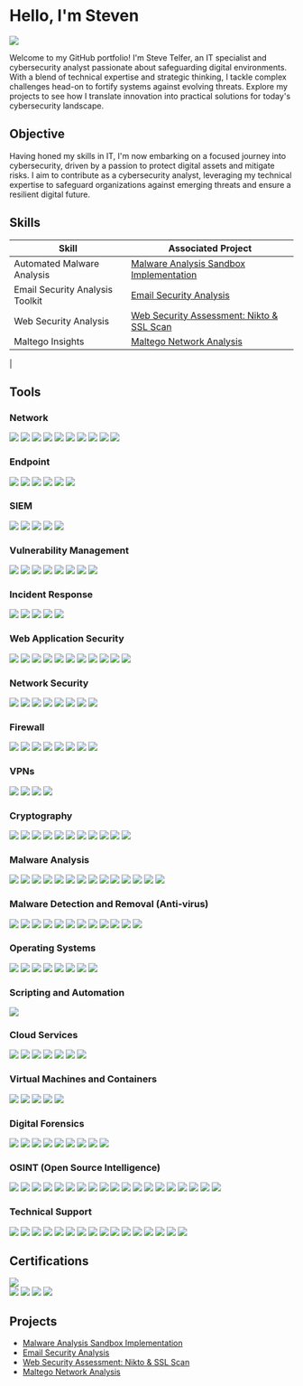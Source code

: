 # Hello, I'm Steven
<a href="https://linkedin.com/in/steventelfer"><img src="https://img.shields.io/badge/-LinkedIn-0072b1?&style=for-the-badge&logo=linkedin&logoColor=white" /></a>

Welcome to my GitHub portfolio! I'm Steve Telfer, an IT specialist and cybersecurity analyst passionate about safeguarding digital environments. With a blend of technical expertise and strategic thinking, I tackle complex challenges head-on to fortify systems against evolving threats. Explore my projects to see how I translate innovation into practical solutions for today's cybersecurity landscape.

## Objective

Having honed my skills in IT, I'm now embarking on a focused journey into cybersecurity, driven by a passion to protect digital assets and mitigate risks. I aim to contribute as a cybersecurity analyst, leveraging my technical expertise to safeguard organizations against emerging threats and ensure a resilient digital future.

## Skills

| Skill                                         | Associated Project         |
|-----------------------------------------------|----------------------------|
| Automated Malware Analysis          | <a href="https://github.com/steventelfer/Detection-Lab/tree/main">Malware Analysis Sandbox Implementation</a>|
| Email Security Analysis Toolkit | <a href="https://github.com/steventelfer/-Email-Security-Analysis/tree/main">Email Security Analysis</a>|
| Web Security Analysis         | <a href="https://github.com/steventelfer/Web-Security-Assessment-Nikto-SSL-Scan/blob/main">Web Security Assessment: Nikto & SSL Scan</a>|
| Maltego Insights         | <a href="https://github.com/steventelfer/Maltego-Network-Analysis/tree/main">Maltego Network Analysis</a>|
|


## Tools

### Network
<div>
    <img src="https://img.shields.io/badge/-Wireshark-1679A7?&style=for-the-badge&logo=Wireshark&logoColor=white" />
    <img src="https://img.shields.io/badge/-Suricata-EF3B2D?&style=for-the-badge&logo=Suricata&logoColor=white" />
    <img src="https://img.shields.io/badge/-Zeek-777BB4?&style=for-the-badge&logo=Zeek&logoColor=white" />
    <img src="https://img.shields.io/badge/-Owasp%20Zap-FF4000?&style=for-the-badge&logo=OWASP&logoColor=white" />
    <img src="https://img.shields.io/badge/-Nmap-4D4D4D?&style=for-the-badge&logo=Nmap&logoColor=white" />
    <img src="https://img.shields.io/badge/-Wazuh-2E86C1?&style=for-the-badge&logo=Wazuh&logoColor=white" />
    <img src="https://img.shields.io/badge/-GlassWire-33CCFF?&style=for-the-badge&logo=GlassWire&logoColor=white" />
    <img src="https://img.shields.io/badge/-netstat-2E86C1?&style=for-the-badge&logo=netstat&logoColor=white" />
    <img src="https://img.shields.io/badge/-sniffnet-2E86C1?&style=for-the-badge&logo=sniffnet&logoColor=white" />
    <img src="https://img.shields.io/badge/-Xirrus_WiFi_Inspector-2E86C1?&style=for-the-badge&logo=Xirrus&logoColor=white" />
</div>

### Endpoint
<div>
    <img src="https://img.shields.io/badge/-Microsoft_Defender_for_Endpoint-00A4EF?&style=for-the-badge&logo=Microsoft&logoColor=white" />
    <img src="https://img.shields.io/badge/-ClamAV-4B275F?&style=for-the-badge&logo=ClamAV&logoColor=white" />
    <img src="https://img.shields.io/badge/-OpenVAS-2ECC71?&style=for-the-badge&logo=OpenVAS&logoColor=white" />
    <img src="https://img.shields.io/badge/-Cuckoo%20Sandbox-000000?&style=for-the-badge&logo=Cuckoo%20Sandbox&logoColor=white" />
    <img src="https://img.shields.io/badge/-OPSWAT%20MetaDefender-00B0FF?&style=for-the-badge&logo=OPSWAT&logoColor=white" />
    <img src="https://img.shields.io/badge/-Hosted.scan-00B0FF?&style=for-the-badge&logo=OPSWAT&logoColor=white" />   
</div>

### SIEM
<div>
    <img src="https://img.shields.io/badge/-Microsoft_Sentinel-0078D4?&style=for-the-badge&logo=Microsoft&logoColor=white" />
    <img src="https://img.shields.io/badge/-AlienVault_Open_Source_SIEM-000000?&style=for-the-badge&logo=AlienVault&logoColor=white" />
    <img src="https://img.shields.io/badge/-Elastic-005571?&style=for-the-badge&logo=Elastic&logoColor=white" />
    <img src="https://img.shields.io/badge/-Wazuh-2E86C1?&style=for-the-badge&logo=Wazuh&logoColor=white" />
    <img src="https://img.shields.io/badge/-Snort-0080FF?&style=for-the-badge&logo=Snort&logoColor=white" />

### Vulnerability Management
<div>
    <img src="https://img.shields.io/badge/-OpenVAS-2ECC71?&style=for-the-badge&logo=OpenVAS&logoColor=white" />
    <img src="https://img.shields.io/badge/-Nessus-3399FF?&style=for-the-badge&logo=Nessus&logoColor=white" />
    <img src="https://img.shields.io/badge/-Nexpose-000000?&style=for-the-badge&logoColor=white" />
    <img src="https://img.shields.io/badge/-Qualys%20Free%20Scan-F99209?&style=for-the-badge&logo=Qualys&logoColor=white" />
    <img src="https://img.shields.io/badge/-OWASP%20ZAP-FF4000?&style=for-the-badge&logo=OWASP&logoColor=white" />
    <img src="https://img.shields.io/badge/-Nikto-222222?&style=for-the-badge&logo=Nikto&logoColor=white" />
    <img src="https://img.shields.io/badge/-Maltego-3F72AF?&style=for-the-badge&logo=Maltego&logoColor=white" />
    <img src="https://img.shields.io/badge/-SpiderFoot-000000?&style=for-the-badge&logoColor=white" />
</div>

### Incident Response
<div>
    <img src="https://img.shields.io/badge/-Velociraptor-4B275F?&style=for-the-badge&logo=Velociraptor&logoColor=white" />
    <img src="https://img.shields.io/badge/-AlienVault_Open_Source_SIEM-000000?&style=for-the-badge&logo=AlienVault&logoColor=white" />
    <img src="https://img.shields.io/badge/-Zeek-777BB4?&style=for-the-badge&logo=Zeek&logoColor=white" />
    <img src="https://img.shields.io/badge/-OpenVAS-2ECC71?&style=for-the-badge&logo=OpenVAS&logoColor=white" />
    <img src="https://img.shields.io/badge/-Snort-0080FF?&style=for-the-badge&logo=Snort&logoColor=white" />
</div>

### Web Application Security
<div>
    <img src="https://img.shields.io/badge/-OWASP_ZAP-FF4000?&style=for-the-badge&logo=OWASP&logoColor=white" />
    <img src="https://img.shields.io/badge/-Burp_Suite-FF6347?&style=for-the-badge&logo=Burp%20Suite&logoColor=white" />
    <img src="https://img.shields.io/badge/-Nikto-222222?&style=for-the-badge&logo=Nikto&logoColor=white" />
    <img src="https://img.shields.io/badge/-Arachni-151515?&style=for-the-badge&logo=Arachni&logoColor=white" />
    <img src="https://img.shields.io/badge/-Wapiti-FF5733?&style=for-the-badge&logoColor=white" />
    <img src="https://img.shields.io/badge/-Nessus-00ADEF?&style=for-the-badge&logo=Nessus&logoColor=white" />
    <img src="https://img.shields.io/badge/-Acunetix-EE0000?&style=for-the-badge&logo=Acunetix&logoColor=white" />
    <img src="https://img.shields.io/badge/-Splunk-000000?&style=for-the-badge&logo=Splunk&logoColor=white" />
    <img src="https://img.shields.io/badge/-SSL_Labs-0033CC?&style=for-the-badge&logo=SSL%20Labs&logoColor=white" />
    <img src="https://img.shields.io/badge/-Barracuda-1791D8?&style=for-the-badge&logo=Barracuda&logoColor=white" />
    <img src="https://img.shields.io/badge/-Pentest_Tools-0078D7?&style=for-the-badge&logo=Pentest%20Tools&logoColor=white" />
</div>


### Network Security
<div>
    <img src="https://img.shields.io/badge/-Wireshark-1679A7?&style=for-the-badge&logo=Wireshark&logoColor=white" />
    <img src="https://img.shields.io/badge/-Nmap-4D4D4D?&style=for-the-badge&logo=Nmap&logoColor=white" />
    <img src="https://img.shields.io/badge/-Nikto-0095D5?&style=for-the-badge&logoColor=white" />
    <img src="https://img.shields.io/badge/-SpiderFoot-FFA500?&style=for-the-badge&logoColor=white" />
    <img src="https://img.shields.io/badge/-Maltego-4B0082?&style=for-the-badge&logoColor=white" />
    <img src="https://img.shields.io/badge/-Wazuh-405B62?&style=for-the-badge&logoColor=white" />
    <img src="https://img.shields.io/badge/-GlassWire-0077CC?&style=for-the-badge&logo=GlassWire&logoColor=white" />
    <img src="https://img.shields.io/badge/-Fing-44CC44?&style=for-the-badge&logo=Fing&logoColor=white" />
</div>

### Firewall 
<div>
    <img src="https://img.shields.io/badge/-Windows%20Firewall-0078D7?&style=for-the-badge&logo=Windows&logoColor=white" />
    <img src="https://img.shields.io/badge/-AlienVault-7B53C1?&style=for-the-badge&logo=AlienVault&logoColor=white" />
    <img src="https://img.shields.io/badge/-Linux%20Default%20Firewall-A31900?&style=for-the-badge&logo=Linux&logoColor=white" />
    <img src="https://img.shields.io/badge/-Smoothwall-1F305E?&style=for-the-badge&logo=Smoothwall&logoColor=white" />
    <img src="https://img.shields.io/badge/-pfSense-2E3192?&style=for-the-badge&logo=pfSense&logoColor=white" />
    <img src="https://img.shields.io/badge/-FortiGate-EE3124?&style=for-the-badge&logo=Fortinet&logoColor=white" />
    <img src="https://img.shields.io/badge/-TinyWall-00B0FF?&style=for-the-badge&logo=Windows&logoColor=white" />
    <img src="https://img.shields.io/badge/-GlassWire-0077CC?&style=for-the-badge&logo=GlassWire&logoColor=white" />
</div>

### VPNs
<div>
    <img src="https://img.shields.io/badge/-OpenVPN-00A4EF?&style=for-the-badge&logo=OpenVPN&logoColor=white" />
    <img src="https://img.shields.io/badge/-ProtonVPN-4B275F?&style=for-the-badge&logo=ProtonVPN&logoColor=white" />
    <img src="https://img.shields.io/badge/-WireGuard-2ECC71?&style=for-the-badge&logo=WireGuard&logoColor=white" />
    <img src="https://img.shields.io/badge/-Mullvad%20VPN-000000?&style=for-the-badge&logo=Mullvad%20VPN&logoColor=white" />
</div>

### Cryptography
<div>
    <img src="https://img.shields.io/badge/-Wireshark-1679A7?&style=for-the-badge&logo=Wireshark&logoColor=white" />
    <img src="https://img.shields.io/badge/-7-Zip-000000?&style=for-the-badge&logo=7-Zip&logoColor=white" />
    <img src="https://img.shields.io/badge/-BitLocker-0078D7?&style=for-the-badge&logo=Microsoft&logoColor=white" />
    <img src="https://img.shields.io/badge/-VeraCrypt-00BFFF?&style=for-the-badge&logo=VeraCrypt&logoColor=white" />
    <img src="https://img.shields.io/badge/-GtkHash-2C3539?&style=for-the-badge&logo=Gtk&logoColor=white" />
    <img src="https://img.shields.io/badge/-GPG4-0093D1?&style=for-the-badge&logo=GNU%20Privacy%20Guard&logoColor=white" />
    <img src="https://img.shields.io/badge/-HashCalc-008080?&style=for-the-badge&logo=Calculator&logoColor=white" />
    <img src="https://img.shields.io/badge/-Tor-7E4798?&style=for-the-badge&logo=Tor%20Project&logoColor=white" />
    <img src="https://img.shields.io/badge/-GNU-2088FF?&style=for-the-badge&logo=GNU&logoColor=white" />
    <img src="https://img.shields.io/badge/-PowerShell-5391FE?&style=for-the-badge&logo=PowerShell&logoColor=white" />
    <img src="https://img.shields.io/badge/-Hex%20Workshop-CC6600?&style=for-the-badge&logo=Hex%20Workshop&logoColor=white" />
</div>



### Malware Analysis 
<div>
    <img src="https://img.shields.io/badge/-Cuckoo%20Sandbox-000000?&style=for-the-badge&logo=Cuckoo%20Sandbox&logoColor=white" />
    <img src="https://img.shields.io/badge/-VirusTotal-3949AB?&style=for-the-badge&logo=VirusTotal&logoColor=white" />
    <img src="https://img.shields.io/badge/-Joe%20Sandbox-4B275F?&style=for-the-badge&logo=Joe%20Sandbox&logoColor=white" />
    <img src="https://img.shields.io/badge/-Volatility-0066CC?&style=for-the-badge&logo=Volatility&logoColor=white" />
    <img src="https://img.shields.io/badge/-Radare2-313131?&style=for-the-badge&logo=Radare2&logoColor=white" />
    <img src="https://img.shields.io/badge/-YARA-3A4E84?&style=for-the-badge&logo=YARA&logoColor=white" />
    <img src="https://img.shields.io/badge/-Wireshark-1679A7?&style=for-the-badge&logo=Wireshark&logoColor=white" />
    <img src="https://img.shields.io/badge/-Any.Run-FFA500?&style=for-the-badge&logoColor=white" />
    <img src="https://img.shields.io/badge/-TotalVirus-0088CC?&style=for-the-badge&logoColor=white" />
    <img src="https://img.shields.io/badge/-Process%20Hacker-660066?&style=for-the-badge&logoColor=white" />
    <img src="https://img.shields.io/badge/-Process%20Monitor-0078D6?&style=for-the-badge&logo=Microsoft&logoColor=white" />
    <img src="https://img.shields.io/badge/-PEStudio-00557D?&style=for-the-badge&logoColor=white" />
    <img src="https://img.shields.io/badge/-ClamAV-4B275F?&style=for-the-badge&logo=ClamAV&logoColor=white" />
    <img src="https://img.shields.io/badge/-MxToolbox-D60651?&style=for-the-badge&logoColor=white" />
</div>

### Malware Detection and Removal (Anti-virus)
<div>
    <img src="https://img.shields.io/badge/-Windows_Anti_virus-0078D6?&style=for-the-badge&logo=Windows&logoColor=white" />
    <img src="https://img.shields.io/badge/-Bitdefender-ED1C24?&style=for-the-badge&logo=Bitdefender&logoColor=white" />
    <img src="https://img.shields.io/badge/-ClamAV-4B275F?&style=for-the-badge&logo=ClamAV&logoColor=white" />
    <img src="https://img.shields.io/badge/-Sophos-00ADEF?&style=for-the-badge&logo=Sophos&logoColor=white" />
    <img src="https://img.shields.io/badge/-Malwarebytes-FF9900?&style=for-the-badge&logo=Malwarebytes&logoColor=white" />
    <img src="https://img.shields.io/badge/-Hitman_Pro-FF0000?&style=for-the-badge&logo=HitmanPro&logoColor=white" />
    <img src="https://img.shields.io/badge/-RKill-800000?&style=for-the-badge&logoColor=white" />
    <img src="https://img.shields.io/badge/-Comodo-990000?&style=for-the-badge&logo=Comodo&logoColor=white" />
    <img src="https://img.shields.io/badge/-ESET-52C838?&style=for-the-badge&logo=ESET&logoColor=white" />
    <img src="https://img.shields.io/badge/-Norton_Power_Eraser-003399?&style=for-the-badge&logo=Symantec&logoColor=white" />
    <img src="https://img.shields.io/badge/-Rogue_Killer-990000?&style=for-the-badge&logoColor=white" />
    <img src="https://img.shields.io/badge/-Kaspersky-0066CC?&style=for-the-badge&logo=Kaspersky&logoColor=white" />
</div>


### Operating Systems
<div>
    <img src="https://img.shields.io/badge/-Windows-0078D6?&style=for-the-badge&logo=Windows&logoColor=white" />
    <img src="https://img.shields.io/badge/-Ubuntu-E95420?&style=for-the-badge&logo=Ubuntu&logoColor=white" />
    <img src="https://img.shields.io/badge/-macOS-000000?&style=for-the-badge&logo=Apple&logoColor=white" />
    <img src="https://img.shields.io/badge/-Kali_Linux-557C94?&style=for-the-badge&logo=Kali%20Linux&logoColor=white" />
    <img src="https://img.shields.io/badge/-Parrot_OS-3498DB?&style=for-the-badge&logo=Parrot%20OS&logoColor=white" />
    <img src="https://img.shields.io/badge/-Ubuntu_Server-E95420?&style=for-the-badge&logo=Ubuntu&logoColor=white" />
    <img src="https://img.shields.io/badge/-KDE_Plasma-1D99F3?&style=for-the-badge&logo=KDE&logoColor=white" />
    <img src="https://img.shields.io/badge/-CentOS-262577?&style=for-the-badge&logo=CentOS&logoColor=white" />
</div>

### Scripting and Automation
<div>
    <img src="https://img.shields.io/badge/-Python-3776AB?&style=for-the-badge&logo=Python&logoColor=white" />
  </div>

### Cloud Services
<div>
    <img src="https://img.shields.io/badge/-AWS_Essentials-232F3E?&style=for-the-badge&logo=Amazon%20AWS&logoColor=white" />
    <img src="https://img.shields.io/badge/-IBM_Cloud-054ADA?&style=for-the-badge&logo=IBM&logoColor=white" />
    <img src="https://img.shields.io/badge/-Google_Cloud-4285F4?&style=for-the-badge&logo=Google%20Cloud&logoColor=white" />
    <img src="https://img.shields.io/badge/-Docker-2496ED?&style=for-the-badge&logo=Docker&logoColor=white" />
    <img src="https://img.shields.io/badge/-Podman-5965E1?&style=for-the-badge&logo=Red%20Hat&logoColor=white" />
    <img src="https://img.shields.io/badge/-Nextcloud-0082C9?&style=for-the-badge&logo=Nextcloud&logoColor=white" />
    <img src="https://img.shields.io/badge/-Webmin-00BFFF?&style=for-the-badge&logo=Webmin&logoColor=white" />
</div>


### Virtual Machines and Containers
<div>
    <img src="https://img.shields.io/badge/-VirtualBox-183A61?&style=for-the-badge&logo=VirtualBox&logoColor=white" />
    <img src="https://img.shields.io/badge/-GNOME_Boxes-4A86CF?&style=for-the-badge&logo=GNOME&logoColor=white" />
    <img src="https://img.shields.io/badge/-Proxmox-E57000?&style=for-the-badge&logo=Proxmox&logoColor=white" />
    <img src="https://img.shields.io/badge/-Podman-5965E1?&style=for-the-badge&logo=Red%20Hat&logoColor=white" />
    <img src="https://img.shields.io/badge/-Docker-2496ED?&style=for-the-badge&logo=Docker&logoColor=white" />
</div>


### Digital Forensics
<div>
    <img src="https://img.shields.io/badge/-Wireshark-1679A7?&style=for-the-badge&logo=Wireshark&logoColor=white" />
    <img src="https://img.shields.io/badge/-Nmap-4D4D4D?&style=for-the-badge&logo=Nmap&logoColor=white" />
    <img src="https://img.shields.io/badge/-Kali_Linux-557C94?&style=for-the-badge&logo=Kali%20Linux&logoColor=white" />
    <img src="https://img.shields.io/badge/-Digital_Forensics_Framework_%28DFF%29-324D5C?&style=for-the-badge&logoColor=white" />
    <img src="https://img.shields.io/badge/-Network_Miner-000000?&style=for-the-badge&logoColor=white" />
    <img src="https://img.shields.io/badge/-Tcpdump-0457A0?&style=for-the-badge&logo=Wireshark&logoColor=white" />
    <img src="https://img.shields.io/badge/-Process_Monitor-68BB59?&style=for-the-badge&logo=Windows%20Sysinternals&logoColor=white" />
    <img src="https://img.shields.io/badge/-FTK_Imager-3E3E3E?&style=for-the-badge&logoColor=white" />
    <img src="https://img.shields.io/badge/-Encase-00205B?&style=for-the-badge&logo=Windows%20Sysinternals&logoColor=white" />
</div>

### OSINT (Open Source Intelligence)
<div>
    <img src="https://img.shields.io/badge/-Maltego-4B0082?&style=for-the-badge&logoColor=white" />
    <img src="https://img.shields.io/badge/-SpiderFoot-FFA500?&style=for-the-badge&logoColor=white" />
    <img src="https://img.shields.io/badge/-TheHarvester-36393F?&style=for-the-badge&logoColor=white" />
    <img src="https://img.shields.io/badge/-Shodan-000000?&style=for-the-badge&logoColor=white" />
    <img src="https://img.shields.io/badge/-OSINT_Framework-324D5C?&style=for-the-badge&logoColor=white" />
    <img src="https://img.shields.io/badge/-Spokeo-000000?&style=for-the-badge&logoColor=white" />
    <img src="https://img.shields.io/badge/-Recon_ng-880000?&style=for-the-badge&logoColor=white" />
    <img src="https://img.shields.io/badge/-Intelligence_X-0F9D58?&style=for-the-badge&logo=Google&logoColor=white" />
    <img src="https://img.shields.io/badge/-Google_Dorking-4285F4?&style=for-the-badge&logo=Google&logoColor=white" />
    <img src="https://img.shields.io/badge/-HaveIBeenPwned-3300CC?&style=for-the-badge&logoColor=white" />
    <img src="https://img.shields.io/badge/-ExploitDB-F16121?&style=for-the-badge&logoColor=white" />
    <img src="https://img.shields.io/badge/-Censys-2F9EBE?&style=for-the-badge&logoColor=white" />
    <img src="https://img.shields.io/badge/-Hunter-FF9E0F?&style=for-the-badge&logoColor=white" />
    <img src="https://img.shields.io/badge/-ZoomEye-FF1A00?&style=for-the-badge&logoColor=white" />
    <img src="https://img.shields.io/badge/-Mitaka-00599C?&style=for-the-badge&logoColor=white" />
    <img src="https://img.shields.io/badge/-Namechk-0E76A8?&style=for-the-badge&logoColor=white" />
    <img src="https://img.shields.io/badge/-Numlookup-0F9D58?&style=for-the-badge&logoColor=white" />
    <img src="https://img.shields.io/badge/-OSINT_Combine-6A1B9A?&style=for-the-badge&logoColor=white" />
    <img src="https://img.shields.io/badge/-OSINT_Industries-1A237E?&style=for-the-badge&logoColor=white" />
</div>


### Technical Support
<div>
    <img src="https://img.shields.io/badge/-VirtualBox-183A61?&style=for-the-badge&logo=VirtualBox&logoColor=white" />
    <img src="https://img.shields.io/badge/-Jira-0052CC?&style=for-the-badge&logo=Jira&logoColor=white" />
    <img src="https://img.shields.io/badge/-TeamViewer-0E8EE9?&style=for-the-badge&logo=TeamViewer&logoColor=white" />
    <img src="https://img.shields.io/badge/-Wireshark-1679A7?&style=for-the-badge&logo=Wireshark&logoColor=white" />
    <img src="https://img.shields.io/badge/-PuTTY-00A0E0?&style=for-the-badge&logo=PuTTY&logoColor=white" />
    <img src="https://img.shields.io/badge/-AnyDesk-1B7CCF?&style=for-the-badge&logo=AnyDesk&logoColor=white" />
    <img src="https://img.shields.io/badge/-LogMeIn-00A6F0?&style=for-the-badge&logo=LogMeIn&logoColor=white" />
    <img src="https://img.shields.io/badge/-GoToAssist-00A6F0?&style=for-the-badge&logo=GoToAssist&logoColor=white" />
    <img src="https://img.shields.io/badge/-Zoom-2D8CFF?&style=for-the-badge&logo=Zoom&logoColor=white" />
    <img src="https://img.shields.io/badge/-Microsoft_Teams-6264A7?&style=for-the-badge&logo=Microsoft%20Teams&logoColor=white" />
    <img src="https://img.shields.io/badge/-Slack-4A154B?&style=for-the-badge&logo=Slack&logoColor=white" />
    <img src="https://img.shields.io/badge/-Office_365-0078D4?&style=for-the-badge&logo=Microsoft%20Office&logoColor=white" />
    <img src="https://img.shields.io/badge/-Active_Directory-0052CC?&style=for-the-badge&logo=Microsoft%20Active%20Directory&logoColor=white" />
    <img src="https://img.shields.io/badge/-Skype-00AFF0?&style=for-the-badge&logo=Skype&logoColor=white" />
    <img src="https://img.shields.io/badge/-ServiceNow-0098F7?&style=for-the-badge&logo=ServiceNow&logoColor=white" />
    <img src="https://img.shields.io/badge/-Chrome_Remote_Desktop-0088CC?&style=for-the-badge&logo=Google%20Chrome&logoColor=white" />
</div>

   
## Certifications
<div>
<img src="https://img.shields.io/badge/-Cisco%20Certified%20Network%20Associate%20(CCNA)-000080?&style=for-the-badge&logo=Cisco&logoColor=white" />
</div>    
<img src="https://img.shields.io/badge/-Google%20Cybersecurity%20Professional%20Certificate-FF0000?&style=for-the-badge&logo=Google&logoColor=white" />
<img src="https://img.shields.io/badge/-Google%20IT%20Support%20Professional%20Certificate-007ACC?&style=for-the-badge&logo=Google&logoColor=white" />
<img src="https://img.shields.io/badge/-Cisco%20Junior%20Cyber%20Security%20Analyst%20Career%20Path-4D4D4D?&style=for-the-badge&logo=Cisco&logoColor=white" />
<img src="https://img.shields.io/badge/-Oracle%20Cloud%20Infrastructure%20Foundations%20Associate-006400?&style=for-the-badge&logo=Oracle&logoColor=white" />
</div>

## Projects
- <a href="https://github.com/steventelfer/Detection-Lab/tree/main">Malware Analysis Sandbox Implementation</a>
- <a href="https://github.com/steventelfer/-Email-Security-Analysis/tree/main">Email Security Analysis</a>
- <a href="https://github.com/steventelfer/Web-Security-Assessment-Nikto-SSL-Scan/blob/main">Web Security Assessment: Nikto & SSL Scan
- <a href="https://github.com/steventelfer/Maltego-Network-Analysis/tree/main">Maltego Network Analysis</a>
